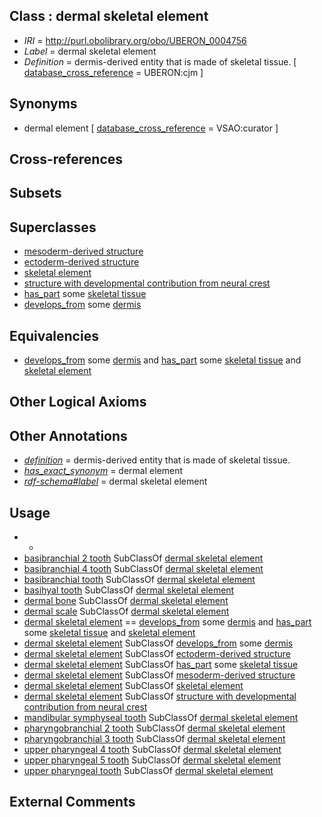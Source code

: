 
## Class : dermal skeletal element

 * *IRI* = http://purl.obolibrary.org/obo/UBERON_0004756
 * *Label* = dermal skeletal element
 * *Definition* = dermis-derived entity that is made of skeletal tissue. [ [database_cross_reference](../../ef/oboInOwl#hasDbXref.md) = UBERON:cjm ]

## Synonyms

 * dermal element [ [database_cross_reference](../../ef/oboInOwl#hasDbXref.md) = VSAO:curator ]

## Cross-references


## Subsets


## Superclasses

 * [mesoderm-derived structure](../../UBERON/20/UBERON_0004120.md)
 * [ectoderm-derived structure](../../UBERON/21/UBERON_0004121.md)
 * [skeletal element](../../UBERON/65/UBERON_0004765.md)
 * [structure with developmental contribution from neural crest](../../UBERON/14/UBERON_0010314.md)
 * [has_part](../../BFO/51/BFO_0000051.md) some [skeletal tissue](../../UBERON/55/UBERON_0004755.md)
 * [develops_from](../../RO/02/RO_0002202.md) some [dermis](../../UBERON/67/UBERON_0002067.md)

## Equivalencies

 * [develops_from](../../RO/02/RO_0002202.md) some [dermis](../../UBERON/67/UBERON_0002067.md) and [has_part](../../BFO/51/BFO_0000051.md) some [skeletal tissue](../../UBERON/55/UBERON_0004755.md) and [skeletal element](../../UBERON/65/UBERON_0004765.md)

## Other Logical Axioms


## Other Annotations

 * *[definition](../../IAO/15/IAO_0000115.md)* = dermis-derived entity that is made of skeletal tissue.
 * *[has_exact_synonym](../../ym/oboInOwl#hasExactSynonym.md)* = dermal element
 * *[rdf-schema#label](../../el/rdf-schema#label.md)* = dermal skeletal element

## Usage

 * -
 * [basibranchial 2 tooth](../../UBERON/65/UBERON_2001665.md) SubClassOf [dermal skeletal element](../../UBERON/56/UBERON_0004756.md)
 * [basibranchial 4 tooth](../../UBERON/63/UBERON_2001663.md) SubClassOf [dermal skeletal element](../../UBERON/56/UBERON_0004756.md)
 * [basibranchial tooth](../../UBERON/60/UBERON_2001660.md) SubClassOf [dermal skeletal element](../../UBERON/56/UBERON_0004756.md)
 * [basihyal tooth](../../UBERON/49/UBERON_2001649.md) SubClassOf [dermal skeletal element](../../UBERON/56/UBERON_0004756.md)
 * [dermal bone](../../UBERON/07/UBERON_0008907.md) SubClassOf [dermal skeletal element](../../UBERON/56/UBERON_0004756.md)
 * [dermal scale](../../UBERON/80/UBERON_0007380.md) SubClassOf [dermal skeletal element](../../UBERON/56/UBERON_0004756.md)
 * [dermal skeletal element](../../UBERON/56/UBERON_0004756.md) == [develops_from](../../RO/02/RO_0002202.md) some [dermis](../../UBERON/67/UBERON_0002067.md) and [has_part](../../BFO/51/BFO_0000051.md) some [skeletal tissue](../../UBERON/55/UBERON_0004755.md) and [skeletal element](../../UBERON/65/UBERON_0004765.md)
 * [dermal skeletal element](../../UBERON/56/UBERON_0004756.md) SubClassOf [develops_from](../../RO/02/RO_0002202.md) some [dermis](../../UBERON/67/UBERON_0002067.md)
 * [dermal skeletal element](../../UBERON/56/UBERON_0004756.md) SubClassOf [ectoderm-derived structure](../../UBERON/21/UBERON_0004121.md)
 * [dermal skeletal element](../../UBERON/56/UBERON_0004756.md) SubClassOf [has_part](../../BFO/51/BFO_0000051.md) some [skeletal tissue](../../UBERON/55/UBERON_0004755.md)
 * [dermal skeletal element](../../UBERON/56/UBERON_0004756.md) SubClassOf [mesoderm-derived structure](../../UBERON/20/UBERON_0004120.md)
 * [dermal skeletal element](../../UBERON/56/UBERON_0004756.md) SubClassOf [skeletal element](../../UBERON/65/UBERON_0004765.md)
 * [dermal skeletal element](../../UBERON/56/UBERON_0004756.md) SubClassOf [structure with developmental contribution from neural crest](../../UBERON/14/UBERON_0010314.md)
 * [mandibular symphyseal tooth](../../UBERON/99/UBERON_0018299.md) SubClassOf [dermal skeletal element](../../UBERON/56/UBERON_0004756.md)
 * [pharyngobranchial 2 tooth](../../UBERON/51/UBERON_2001651.md) SubClassOf [dermal skeletal element](../../UBERON/56/UBERON_0004756.md)
 * [pharyngobranchial 3 tooth](../../UBERON/53/UBERON_2001653.md) SubClassOf [dermal skeletal element](../../UBERON/56/UBERON_0004756.md)
 * [upper pharyngeal 4 tooth](../../UBERON/55/UBERON_2001655.md) SubClassOf [dermal skeletal element](../../UBERON/56/UBERON_0004756.md)
 * [upper pharyngeal 5 tooth](../../UBERON/57/UBERON_2001657.md) SubClassOf [dermal skeletal element](../../UBERON/56/UBERON_0004756.md)
 * [upper pharyngeal tooth](../../UBERON/59/UBERON_2001659.md) SubClassOf [dermal skeletal element](../../UBERON/56/UBERON_0004756.md)

## External Comments

